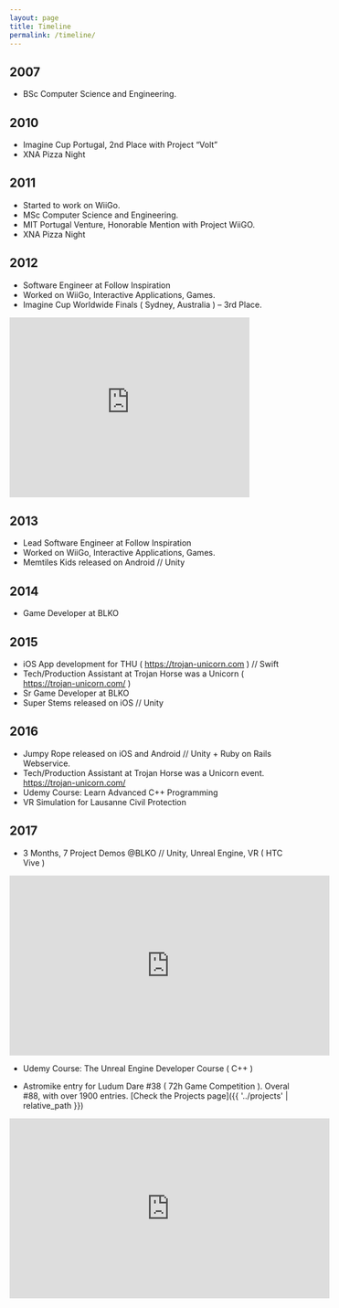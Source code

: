 ```yaml
---
layout: page
title: Timeline
permalink: /timeline/
---
```


## 2007
- BSc Computer Science and Engineering.

## 2010
- Imagine Cup Portugal, 2nd Place with Project “Volt”
- XNA Pizza Night

## 2011
- Started to work on WiiGo.
- MSc Computer Science and Engineering.
- MIT Portugal Venture, Honorable Mention with Project WiiGO.
- XNA Pizza Night

## 2012
- Software Engineer at Follow Inspiration
- Worked on WiiGo, Interactive Applications, Games.
- Imagine Cup Worldwide Finals ( Sydney, Australia ) – 3rd Place.

<iframe width="420" height="315" src="https://www.youtube.com/watch?v=26DEnipERV8" frameborder="0" allowfullscreen></iframe>

## 2013
- Lead Software Engineer at Follow Inspiration
- Worked on WiiGo, Interactive Applications, Games.
- Memtiles Kids released on Android // Unity

## 2014
- Game Developer at BLKO

## 2015
- iOS App development for THU ( https://trojan-unicorn.com ) // Swift
- Tech/Production Assistant at Trojan Horse was a Unicorn ( https://trojan-unicorn.com/ )
- Sr Game Developer at BLKO
- Super Stems released on iOS // Unity

## 2016
- Jumpy Rope released on iOS and Android // Unity + Ruby on Rails Webservice.
- Tech/Production Assistant at Trojan Horse was a Unicorn event. https://trojan-unicorn.com/
- Udemy Course: Learn Advanced C++ Programming
- VR Simulation for Lausanne Civil Protection 

## 2017
- 3 Months, 7 Project Demos @BLKO // Unity, Unreal Engine, VR ( HTC Vive )
<iframe width="560" height="315" src="https://www.youtube.com/embed/L94QWk_mtVQ" frameborder="0" allow="accelerometer; autoplay; clipboard-write; encrypted-media; gyroscope; picture-in-picture" allowfullscreen></iframe>

- Udemy Course: The Unreal Engine Developer Course ( C++ )

- Astromike entry for Ludum Dare #38 ( 72h Game Competition ). Overal #88, with over 1900 entries. [Check the Projects page]({{ '../projects' | relative_path }})
<iframe width="560" height="315" src="https://www.youtube.com/embed/b30id6bcWQk" frameborder="0" allow="accelerometer; autoplay; clipboard-write; encrypted-media; gyroscope; picture-in-picture" allowfullscreen></iframe>

